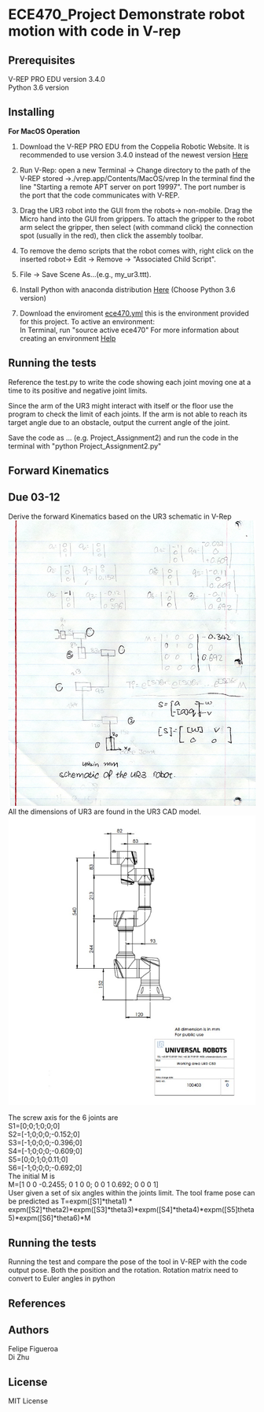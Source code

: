 # ECE470_Project Demonstrate robot motion with code in V-rep
## Prerequisites
V-REP PRO EDU version 3.4.0<br />
Python 3.6 version

## Installing
**For MacOS Operation** 

1. Download the V-REP PRO EDU from the Coppelia Robotic Website. It is recommended to use version 3.4.0 instead of the newest version
[Here](http://coppeliarobotics.com/files/V-REP_PRO_EDU_V3_4_0_Mac.zip)

2. Run V-Rep: open a new Terminal -> Change directory to the path of the V-REP stored ->./vrep.app/Contents/MacOS/vrep
In the terminal find the line "Starting a remote APT server on port 19997". The port number is
the port that the code communicates with V-REP.

3. Drag the UR3 robot into the GUI from the robots-> non-mobile. Drag the Micro hand into the GUI from 
grippers. To attach the gripper to the robot arm select the gripper, then select (with command click) the connection spot (usually in the red), then click the assembly toolbar.

4. To remove the demo scripts that the robot comes with, right click on the inserted robot-> Edit -> Remove 
-> "Associated Child Script".

5. File -> Save Scene As...(e.g., my_ur3.ttt). 

6. Install Python with anaconda distribution [Here](https://www.anaconda.com/download/#macos)
   (Choose Python 3.6 version)
   
7. Download the enviroment [ece470.yml](https://d1b10bmlvqabco.cloudfront.net/attach/jchxn1s6tkg20r/h6wx8zvddi8vt/je9d8omtib3t/ece470.yml)
   this is the environment provided for this project. To active an environment:<br />
   In Terminal, run "source active ece470" 
   For more information about creating an environment [Help](https://conda.io/docs/user-guide/tasks/manage-environments.html#creating-an-environment-from-an-environment-yml-file)
   
## Running the tests
Reference the test.py to write the code showing each joint moving one at a time to its positive and negative joint limits. 

Since the arm of the UR3 might interact with itself or the floor use the program to check the 
limit of each joints. If the arm is not able to reach its target angle due to an obstacle, output the current angle of the joint.

Save the code as ... (e.g. Project_Assignment2) and run the code in the terminal with "python Project_Assignment2.py"

   
## Forward Kinematics 
## Due 03-12
Derive the forward Kinematics based on the UR3 schematic in V-Rep
![Alt text](https://github.com/figueroafelipe/ECE470_Project/blob/master/schematic%20ur3.jpg?raw=true "Title")
All the dimensions of UR3 are found in the UR3 CAD model.
![Alt text](https://github.com/figueroafelipe/ECE470_Project/blob/master/UR3%20CAD.jpg?raw=true "Title")

The screw axis for the 6 joints are<br /> 
S1=[0;0;1;0;0;0]<br />
S2=[-1;0;0;0;-0.152;0]<br />
S3=[-1;0;0;0;-0.396;0]<br />
S4=[-1;0;0;0;-0.609;0]<br />
S5=[0;0;1;0;0.11;0]<br />
S6=[-1;0;0;0;-0.692;0]<br />
The initial M is<br />
M=[1 0 0   -0.2455; 0 1 0 0; 0 0 1 0.692; 0 0 0 1]<br />
User given a set of six angles within the joints limit. The tool frame pose can be predicted as 
T=expm([S1]*theta1) * expm([S2]*theta2)*expm([S3]*theta3)*expm([S4]*theta4)*expm([S5]theta5)*expm([S6]*theta6)*M

## Running the tests
Running the test and compare the pose of the tool in V-REP with the code output pose. Both the position and the rotation.
Rotation matrix need to convert to Euler angles in python

## References



## Authors
Felipe Figueroa<br />
Di Zhu

## License
MIT License

